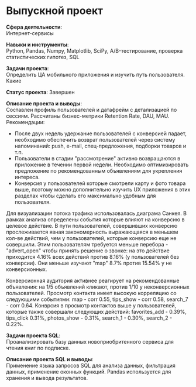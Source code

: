 # Выпускной проект

**Сфера деятельности**:   
Интернет-сервисы 
 
**Навыки и инструменты**:   
Python, Pandas, Numpy, Matplotlib, SciPy, A/B-тестирование, проверка статистических гипотез, SQL

**Задачи проекта**:   
Определить ЦА мобильного приложения и изучить путь пользователя. Какие 

**Статус проекта**: 
Завершен 

**Описание проекта и выводы**:   
Составлен профиль пользователей и датафрейм с детализацией по сессиям. Рассчитаны бизнес-метрики Retention Rate, DAU, MAU. 
Рекомендации:
- После двух недель удержание пользователей с конверсией падает, необходимо обеспечить возврат пользователей через систему напоминаний: push, e-mail, спец-предложения, подборки товаров и т.п.
- Пользователи в стадии "рассмотрение" активно возвращаются в приложение в течении первой недели. Необходимо оптимизировать предложение по рекомендованным объявлениям для укрепления интереса.
- Конверсия у пользователей которые смотрели карту и фото товара выше, поэтому можно дополнительно изучить UX приложения в этих разделах чтобы сделать его максимально удобным для пользователя.

Для визуализации потока трафика использовалась диаграма Санкея. В рамках анализа определены события которые влияют на конверсию в целевое действие.
В пути пользователей, совершивших конверсию прослеживается явная закономерность выражающаяся в меньшем кол-ве действий, чем у пользователей, которые конверсию еще не совершили. Этим пользователям требуется меньше перебора - "advert_open" чтобы принять решение о звонке: на это действие приходится 4.16% всех действий против 8.16% (у пользователей без конверсии). Они меньше изучают "map" 8.7% против 15.54% у не конверсионных.

Конверсионная аудитория активнее реагирует на рекомендованные объявления: на 1/5 объявлений кликают, против 1/10 у неконверсионных пользователей.
Просмотр контакта имеет высокую корреляцию со следующими событиями: map - corr 0.55, tips_show - corr 0.58, search_7 - corr 0.64.
Конврсия в просмотр контактов выше у пользователей, которые также совершали следующих действий: favorites_add - 0.39%, tips_click 0.31%, photos_show - 0.31%, search_1 - 0.30%, search_2 - 0.22%.

**Задачи проекта SQL**:   
Проанализировать базу данных новоприобритенного сервиса для чтения книг по подписке.

**Описание проекта SQL и выводы**:   
Применение языка запросов SQL для анализа данных, фильтрация данных, применение оконных функций. Pandas используется для хранения и вывода результатов.
